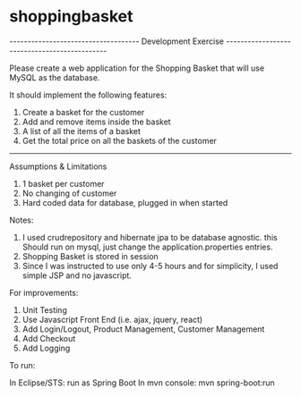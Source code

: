 # shoppingbasket
------------------------------------ Development Exercise ---------------------------------------------

Please create a web application for the Shopping Basket that will use MySQL as the database.

It should implement the following features:

1. Create a basket for the customer
2. Add and remove items inside the basket
3. A list of all the items of a basket
4. Get the total price on all the baskets of the customer

-------------------------------------------------------------------------------------------------------------------
Assumptions & Limitations

1. 1 basket per customer
2. No changing of customer
3. Hard coded data for database, plugged in when started

Notes:

1. I used crudrepository and hibernate jpa to be database agnostic. this Should run on mysql, just change the application.properties entries.
2. Shopping Basket is stored in session
3. Since I was instructed to use only 4-5 hours and for simplicity, I used simple JSP and no javascript.

For improvements:

1. Unit Testing
2. Use Javascript Front End (i.e. ajax, jquery, react)
3. Add Login/Logout, Product Management, Customer Management
4. Add Checkout
5. Add Logging


To run:

In Eclipse/STS: run as Spring Boot
In mvn console: mvn spring-boot:run